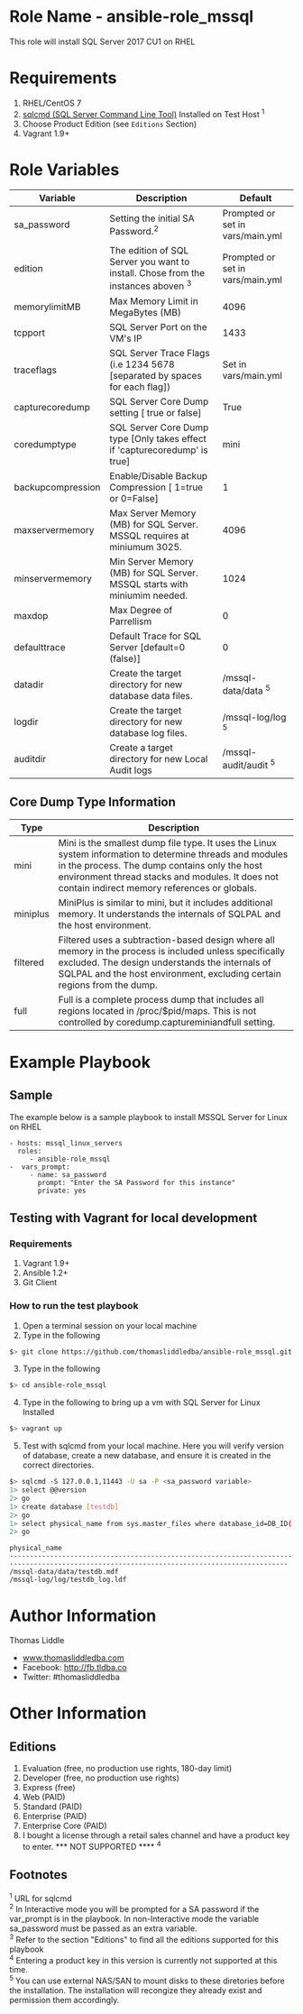 # Role Name - ansible-role_mssql
This role will install SQL Server 2017 CU1 on RHEL

# Requirements
1. RHEL/CentOS 7
2. <a href="https://docs.microsoft.com/en-us/sql/linux/sql-server-linux-setup-tools">sqlcmd (SQL Server Command Line Tool)</a> Installed on Test Host <sup>1<sup>
3. Choose Product Edition (see `Editions` Section)
4. Vagrant 1.9+

# Role Variables
| Variable | Description | Default |
| --- | --- | --- |
| sa_password | Setting the initial SA Password.<sup>2</sup> | Prompted or set in vars/main.yml |
| edition | The edition of SQL Server you want to install.  Chose from the instances aboven <sup>3</sup>| Prompted or set in vars/main.yml |
| memorylimitMB | Max Memory Limit in MegaBytes (MB) | 4096 |
| tcpport | SQL Server Port on the VM's IP | 1433 |
| traceflags | SQL Server Trace Flags (i.e 1234 5678 [separated by spaces for each flag]) | Set in vars/main.yml |
| capturecoredump | SQL Server Core Dump setting [ true or false] | True |
| coredumptype | SQL Server Core Dump type [Only takes effect if 'capturecoredump' is true] | mini |
| backupcompression | Enable/Disable Backup Compression [ 1=true or 0=False] | 1 |
| maxservermemory | Max Server Memory (MB) for SQL Server.  MSSQL requires at miniumum 3025. | 4096 |
| minservermemory | Min Server Memory (MB) for SQL Server.  MSSQL starts with miniumim needed. | 1024 |
| maxdop | Max Degree of Parrellism | 0 |
| defaulttrace | Default Trace for SQL Server [default=0 (false)] | 0 |
| datadir | Create the target directory for new database data files. | /mssql-data/data <sup>5</sup>|
| logdir | Create the target directory for new database log files. | /mssql-log/log <sup>5</sup>|
| auditdir | Create a target directory for new Local Audit logs | /mssql-audit/audit <sup>5</sup>|


## Core Dump Type Information
 | Type 	| Description |
 | --- | --- |
 | mini | Mini is the smallest dump file type. It uses the Linux system information to determine threads and modules in the process. The dump contains only the host environment thread stacks and modules. It does not contain indirect memory references or globals. |
 | miniplus | MiniPlus is similar to mini, but it includes additional memory. It understands the internals of SQLPAL and the host environment. |
 | filtered | Filtered uses a subtraction-based design where all memory in the process is included unless specifically excluded. The design understands the internals of SQLPAL and the host environment, excluding certain regions from the dump. |
 | full 	| Full is a complete process dump that includes all regions located in /proc/$pid/maps. This is not controlled by coredump.captureminiandfull setting. |

# Example Playbook
## Sample
The example below is a sample playbook to install MSSQL Server for Linux on RHEL

    - hosts: mssql_linux_servers
      roles:
         - ansible-role_mssql
    -  vars_prompt:
         - name: sa_password
           prompt: "Enter the SA Password for this instance"
           private: yes

## Testing with Vagrant for local development
### Requirements
1. Vagrant 1.9+
2. Ansible 1.2+
3. Git Client

### How to run the test playbook
1.  Open a terminal session on your local machine
2.  Type in the following
```bash
$> git clone https://github.com/thomasliddledba/ansible-role_mssql.git
```
3.  Type in the following
```bash
$> cd ansible-role_mssql
```
4.  Type in the following to bring up a vm with SQL Server for Linux Installed
```bash
$> vagrant up
```
5.  Test with sqlcmd from your local machine.  Here you will verify version of database, create a new database, and ensure it is created in the correct directories.
```bash
$> sqlcmd -S 127.0.0.1,11443 -U sa -P <sa_password variable>
1> select @@version
2> go
1> create database [testdb]
2> go
1> select physical_name from sys.master_files where database_id=DB_ID('testdb') and type in (0,1);
2> go
```

```console
physical_name                                                                                                                              
-------------------------------------------------------------------------------------------------------------------------------------------
/mssql-data/data/testdb.mdf                                                                                                              
/mssql-log/log/testdb_log.ldf 
```

# Author Information
Thomas Liddle
 - www.thomasliddledba.com
 - Facebook: http://fb.tldba.co
 - Twitter: #thomasliddledba

# Other Information
## Editions
1) Evaluation (free, no production use rights, 180-day limit)
2) Developer (free, no production use rights)
3) Express (free)
4) Web (PAID)
5) Standard (PAID)
6) Enterprise (PAID)
7) Enterprise Core (PAID)
8) I bought a license through a retail sales channel and have a product key to enter. *** NOT SUPPORTED ****  <sup>4<sup>

## Footnotes
<sup>1</sup> URL for sqlcmd<br>
<sup>2</sup> In Interactive mode you will be prompted for a SA password if the var_prompt is in the playbook.  In non-Interactive mode the variable sa_password must be passed as an extra variable. <br>
<sup>3</sup> Refer to the section "Editions" to find all the editions supported for this playbook<br>
<sup>4</sup> Entering a product key in this version is currently not supported at this time.<br>
<sup>5</sup> You can use external NAS/SAN to mount disks to these diretories before the installation.  The installation will recongize they already exist and permission them accordingly.